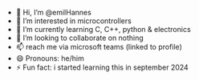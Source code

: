 - 👋 Hi, I’m @emilHannes
- 👀 I’m interested in microcontrollers
- 🌱 I’m currently learning C, C++, python & electronics
- 💞️ I’m looking to collaborate on nothing
- 📫 reach me via microsoft teams (linked to profile)
- 😄 Pronouns: he/him
- ⚡ Fun fact: i started learning this in september 2024

<!---
emilHannes/emilHannes is a ✨ special ✨ repository because its `README.md` (this file) appears on your GitHub profile.
You can click the Preview link to take a look at your changes.
--->
